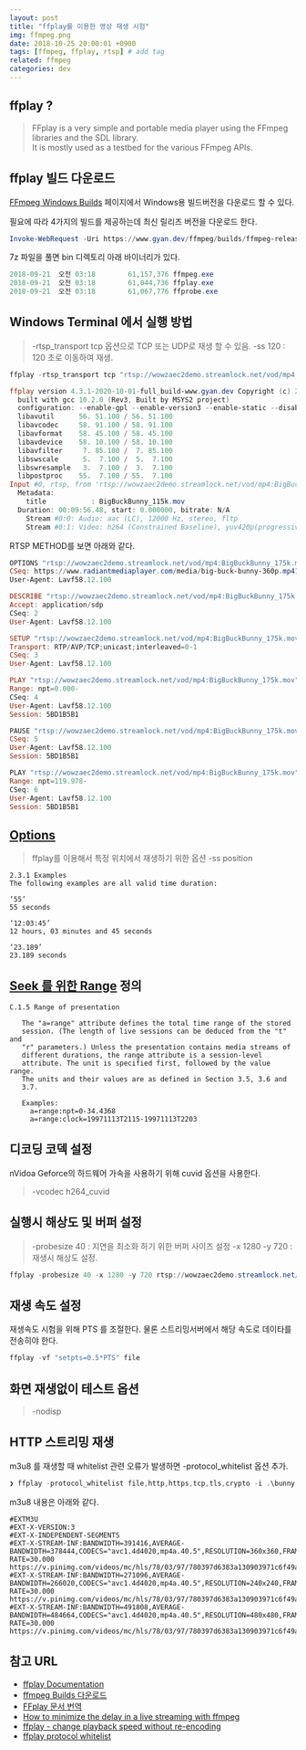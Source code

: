 ```yaml
---
layout: post
title: "ffplay를 이용한 영상 재생 시험"
img: ffmpeg.png
date: 2018-10-25 20:00:01 +0900
tags: [ffmpeg, ffplay, rtsp] # add tag
related: ffmpeg
categories: dev
---
```



## ffplay ?

> FFplay is a very simple and portable media player using the FFmpeg libraries and the SDL library.   
> It is mostly used as a testbed for the various FFmpeg APIs.

## ffplay 빌드 다운로드 

[FFmpeg Windows Builds](https://www.gyan.dev/ffmpeg/builds/) 페이지에서 Windows용 빌드버전을 다운로드 할 수 있다.  

필요에 따라 4가지의 빌드를 제공하는데 최신 릴리즈 버전을 다운로드 한다. 

```powershell
Invoke-WebRequest -Uri https://www.gyan.dev/ffmpeg/builds/ffmpeg-release-full.7z -OutFile ffmpeg-release-full.7z
```

7z 파일을 풀면 bin 디렉토리 아래 바이너리가 있다. 

```powershell
2018-09-21  오전 03:18        61,157,376 ffmpeg.exe
2018-09-21  오전 03:18        61,044,736 ffplay.exe
2018-09-21  오전 03:18        61,067,776 ffprobe.exe
```

## Windows Terminal 에서 실행 방법 
 
> -rtsp_transport tcp 옵션으로 TCP 또는 UDP로 재생 할 수 있음. 
> -ss 120 : 120 초로 이동하여 재생. 

```powershell
ffplay -rtsp_transport tcp "rtsp://wowzaec2demo.streamlock.net/vod/mp4:BigBuckBunny_115k.mov" -ss 120

ffplay version 4.3.1-2020-10-01-full_build-www.gyan.dev Copyright (c) 2003-2020 the FFmpeg developers
  built with gcc 10.2.0 (Rev3, Built by MSYS2 project)
  configuration: --enable-gpl --enable-version3 --enable-static --disable-w32threads --disable-autodetect --enable-fontconfig --enable-iconv --enable-gnutls --enable-libxml2 --enable-gmp --enable-lzma --enable-libsnappy --enable-zlib --enable-libsrt --enable-libssh --enable-libzmq --enable-avisynth --enable-libbluray --enable-libcaca --enable-sdl2 --enable-libdav1d --enable-libzvbi --enable-librav1e --enable-libwebp --enable-libx264 --enable-libx265 --enable-libxvid --enable-libaom --enable-libopenjpeg --enable-libvpx --enable-libass --enable-frei0r --enable-libfreetype --enable-libfribidi --enable-libvidstab --enable-libvmaf --enable-libzimg --enable-amf --enable-cuda-llvm --enable-cuvid --enable-ffnvcodec --enable-nvdec --enable-nvenc --enable-d3d11va --enable-dxva2 --enable-libmfx --enable-libcdio --enable-libgme --enable-libmodplug --enable-libopenmpt --enable-libopencore-amrwb --enable-libmp3lame --enable-libshine --enable-libtheora --enable-libtwolame --enable-libvo-amrwbenc --enable-libilbc --enable-libgsm --enable-libopencore-amrnb --enable-libopus --enable-libspeex --enable-libvorbis --enable-ladspa --enable-libbs2b --enable-libflite --enable-libmysofa --enable-librubberband --enable-libsoxr --enable-chromaprint
  libavutil      56. 51.100 / 56. 51.100
  libavcodec     58. 91.100 / 58. 91.100
  libavformat    58. 45.100 / 58. 45.100
  libavdevice    58. 10.100 / 58. 10.100
  libavfilter     7. 85.100 /  7. 85.100
  libswscale      5.  7.100 /  5.  7.100
  libswresample   3.  7.100 /  3.  7.100
  libpostproc    55.  7.100 / 55.  7.100
Input #0, rtsp, from 'rtsp://wowzaec2demo.streamlock.net/vod/mp4:BigBuckBunny_115k.mov':
  Metadata:
    title           : BigBuckBunny_115k.mov
  Duration: 00:09:56.48, start: 0.000000, bitrate: N/A
    Stream #0:0: Audio: aac (LC), 12000 Hz, stereo, fltp
    Stream #0:1: Video: h264 (Constrained Baseline), yuv420p(progressive), 240x160, 24 fps, 24 tbr, 90k tbn, 48 tbc
```

RTSP METHOD를 보면 아래와 같다.  

```powershell
OPTIONS "rtsp://wowzaec2demo.streamlock.net/vod/mp4:BigBuckBunny_175k.mov" RTSP/1.0
CSeq: https://www.radiantmediaplayer.com/media/big-buck-bunny-360p.mp41
User-Agent: Lavf58.12.100

DESCRIBE "rtsp://wowzaec2demo.streamlock.net/vod/mp4:BigBuckBunny_175k.mov" RTSP/1.0
Accept: application/sdp
CSeq: 2
User-Agent: Lavf58.12.100

SETUP "rtsp://wowzaec2demo.streamlock.net/vod/mp4:BigBuckBunny_175k.mov" RTSP/1.0
Transport: RTP/AVP/TCP;unicast;interleaved=0-1
CSeq: 3
User-Agent: Lavf58.12.100

PLAY "rtsp://wowzaec2demo.streamlock.net/vod/mp4:BigBuckBunny_175k.mov" RTSP/1.0
Range: npt=0.000-
CSeq: 4
User-Agent: Lavf58.12.100
Session: 5BD1B5B1

PAUSE "rtsp://wowzaec2demo.streamlock.net/vod/mp4:BigBuckBunny_175k.mov" RTSP/1.0
CSeq: 5
User-Agent: Lavf58.12.100
Session: 5BD1B5B1

PLAY "rtsp://wowzaec2demo.streamlock.net/vod/mp4:BigBuckBunny_175k.mov" RTSP/1.0
Range: npt=119.978-
CSeq: 6
User-Agent: Lavf58.12.100
Session: 5BD1B5B1
```

## [Options](https://ffmpeg.org/ffmpeg-utils.html#time-duration-syntax)

> ffplay를 이용해서 특정 위치에서 재생하기 위한 옵션 
> -ss position 

```
2.3.1 Examples
The following examples are all valid time duration:

‘55’
55 seconds

‘12:03:45’
12 hours, 03 minutes and 45 seconds

‘23.189’
23.189 seconds
```

## [Seek 를 위한 Range](https://tools.ietf.org/html/rfc2326#appendix-C.1.5) 정의

```
C.1.5 Range of presentation

   The "a=range" attribute defines the total time range of the stored
   session. (The length of live sessions can be deduced from the "t" and
   "r" parameters.) Unless the presentation contains media streams of
   different durations, the range attribute is a session-level
   attribute. The unit is specified first, followed by the value range.
   The units and their values are as defined in Section 3.5, 3.6 and
   3.7.

   Examples:
     a=range:npt=0-34.4368
     a=range:clock=19971113T2115-19971113T2203
``` 

## 디코딩 코덱 설정 
 
nVidoa Geforce의 하드웨어 가속을 사용하기 위해 cuvid 옵션을 사용한다. 

> -vcodec h264_cuvid 

## 실행시 해상도 및 버퍼 설정

> -probesize 40 : 지연을 최소화 하기 위한 버퍼 사이즈 설정
> -x 1280 -y 720 : 재생시 해상도 설정. 


```powershell
ffplay -probesize 40 -x 1280 -y 720 rtsp://wowzaec2demo.streamlock.net/vod/mp4:BigBuckBunny_175k.mov
```

## 재생 속도 설정 

재생속도 시험을 위해 PTS 를 조절한다. 물론 스트리밍서버에서 해당 속도로 데이타를 전송히야 한다. 

```powershell
ffplay -vf "setpts=0.5*PTS" file
```

## 화면 재생없이 테스트 옵션 

> -nodisp 


## HTTP 스트리밍 재생 

m3u8 를 재생할 때 whitelist 관련 오류가 발생하면 -protocol_whitelist 옵션 추가. 

```powershell
❯ ffplay -protocol_whitelist file,http,https,tcp,tls,crypto -i .\bunny.m3u8
``` 

m3u8 내용은 아래와 같다. 

```
#EXTM3U
#EXT-X-VERSION:3
#EXT-X-INDEPENDENT-SEGMENTS
#EXT-X-STREAM-INF:BANDWIDTH=391416,AVERAGE-BANDWIDTH=378444,CODECS="avc1.4d4020,mp4a.40.5",RESOLUTION=360x360,FRAME-RATE=30.000
https://v.pinimg.com/videos/mc/hls/78/03/97/780397d6383a130903971c6f49a2f92b_360w.m3u8
#EXT-X-STREAM-INF:BANDWIDTH=271096,AVERAGE-BANDWIDTH=266020,CODECS="avc1.4d4020,mp4a.40.5",RESOLUTION=240x240,FRAME-RATE=30.000
https://v.pinimg.com/videos/mc/hls/78/03/97/780397d6383a130903971c6f49a2f92b_240w.m3u8
#EXT-X-STREAM-INF:BANDWIDTH=491808,AVERAGE-BANDWIDTH=484664,CODECS="avc1.4d4020,mp4a.40.5",RESOLUTION=480x480,FRAME-RATE=30.000
https://v.pinimg.com/videos/mc/hls/78/03/97/780397d6383a130903971c6f49a2f92b_480w.m3u8
```

## 참고 URL
- [ffplay Documentation](https://ffmpeg.org/ffplay.html) 
- [ffmpeg Builds 다운로드](https://ffmpeg.zeranoe.com/builds/)  
- [FFplay 문서 번역](https://whiteduck.tistory.com/131)  
- [How to minimize the delay in a live streaming with ffmpeg](https://stackoverflow.com/questions/16658873/how-to-minimize-the-delay-in-a-live-streaming-with-ffmpeg)  
- [ffplay - change playback speed without re-encoding](https://stackoverflow.com/questions/40370728/ffplay-change-playback-speed-without-re-encoding)  
- [ffplay protocol whitelist](https://stackoverflow.com/questions/50455695/why-does-ffmpeg-ignore-protocol-whitelist-flag-when-converting-https-m3u8-stream)

